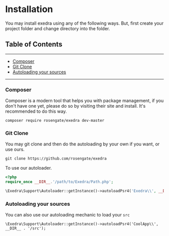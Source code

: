 # Installation

You may install exedra using any of the following ways.
But, first create your project folder and change directory into the folder.

## Table of Contents
---
- [Composer](#composer)
- [Git Clone](#git-clone)
- [Autoloading your sources](#autoloading-your-sources)

---

### Composer
Composer is a modern tool that helps you with package management, if you don't have one yet, please do so by visiting their site and install. It's recommended to do this way.

```
composer require rosengate/exedra dev-master
```

### Git Clone
You may git clone and then do the autoloading by your own if you want, or use ours.

```
git clone https://github.com/rosengate/exedra
```

To use our autoloader.
```php
<?php
require_once __DIR__.'/path/to/Exedra/Path.php';

\Exedra\Support\Autoloader::getInstance()->autoloadPsr4('Exedra\\', __DIR__ . '/path/to/exedra/src');
```

### Autoloading your sources
You can also use our autoloading mechanic to load your `src`
```
\Exedra\Support\Autoloader::getInstance()->autoloadPsr4('CoolApp\\', __DIR__ . '/src');
```
